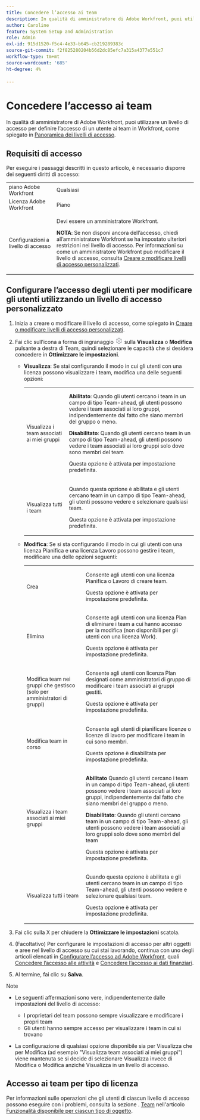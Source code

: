 ```yaml
---
title: Concedere l’accesso ai team
description: In qualità di amministratore di Adobe Workfront, puoi utilizzare un livello di accesso per definire l’accesso di un utente ai team in Workfront
author: Caroline
feature: System Setup and Administration
role: Admin
exl-id: 915d1520-f5c4-4e33-b645-cb219289383c
source-git-commit: f2f825280204b56d2dc85efc7a315a4377e551c7
workflow-type: tm+mt
source-wordcount: '685'
ht-degree: 4%

---
```


# Concedere l’accesso ai team

In qualità di amministratore di Adobe Workfront, puoi utilizzare un livello di accesso per definire l’accesso di un utente ai team in Workfront, come spiegato in [Panoramica dei livelli di accesso](../../../administration-and-setup/add-users/access-levels-and-object-permissions/access-levels-overview.md).

## Requisiti di accesso

Per eseguire i passaggi descritti in questo articolo, è necessario disporre dei seguenti diritti di accesso:

<table style="table-layout:auto"> 
 <col> 
 <col> 
 <tbody> 
  <tr> 
   <td role="rowheader">piano Adobe Workfront</td> 
   <td>Qualsiasi</td> 
  </tr> 
  <tr> 
   <td role="rowheader">Licenza Adobe Workfront</td> 
   <td>Piano</td> 
  </tr> 
  <tr> 
   <td role="rowheader">Configurazioni a livello di accesso</td> 
   <td> <p>Devi essere un amministratore Workfront.</p> <p><b>NOTA</b>: Se non disponi ancora dell’accesso, chiedi all’amministratore Workfront se ha impostato ulteriori restrizioni nel livello di accesso. Per informazioni su come un amministratore Workfront può modificare il livello di accesso, consulta <a href="../../../administration-and-setup/add-users/configure-and-grant-access/create-modify-access-levels.md" class="MCXref xref" data-mc-variable-override="">Creare o modificare livelli di accesso personalizzati</a>.</p> </td> 
  </tr> 
 </tbody> 
</table>

## Configurare l’accesso degli utenti per modificare gli utenti utilizzando un livello di accesso personalizzato

1. Inizia a creare o modificare il livello di accesso, come spiegato in [Creare o modificare livelli di accesso personalizzati](../../../administration-and-setup/add-users/configure-and-grant-access/create-modify-access-levels.md).
1. Fai clic sull’icona a forma di ingranaggio ![](assets/gear-icon-settings.png) sulla **Visualizza** o **Modifica** pulsante a destra di Team, quindi selezionare le capacità che si desidera concedere in **Ottimizzare le impostazioni**.

   * **Visualizza**: Se stai configurando il modo in cui gli utenti con una licenza possono visualizzare i team, modifica una delle seguenti opzioni:

      <table style="table-layout:auto">
       <col>
       <col>
       <tbody>
        <tr>
         <td role="rowheader">Visualizza i team associati ai miei gruppi</td>
         <td>
          <p><b>Abilitato</b>: Quando gli utenti cercano i team in un campo di tipo Team-ahead, gli utenti possono vedere i team associati ai loro gruppi, indipendentemente dal fatto che siano membri del gruppo o meno. </p>
          <p><b>Disabilitato</b>: Quando gli utenti cercano team in un campo di tipo Team-ahead, gli utenti possono vedere i team associati ai loro gruppi solo dove sono membri del team</p><p>Questa opzione è attivata per impostazione predefinita.</p>
          </td>
        </tr>
        <tr>
         <td role="rowheader">Visualizza tutti i team</td>
         <td><p>Quando questa opzione è abilitata e gli utenti cercano team in un campo di tipo Team-ahead, gli utenti possono vedere e selezionare qualsiasi team.</p><p>Questa opzione è attivata per impostazione predefinita. </p></td>
        </tr>
       </tbody>
      </table>

   * **Modifica**: Se si sta configurando il modo in cui gli utenti con una licenza Pianifica e una licenza Lavoro possono gestire i team, modificare una delle opzioni seguenti:

      <table style="table-layout:auto">
       <col>
       <col>
       <tbody>
        <tr>
         <td role="rowheader">Crea</td>
         <td><p>Consente agli utenti con una licenza Pianifica o Lavoro di creare team.</p><p>Questa opzione è attivata per impostazione predefinita.</p></td>
        </tr>
        <tr>
         <td role="rowheader">Elimina</td>
         <td><p> Consente agli utenti con una licenza Plan di eliminare i team a cui hanno accesso per la modifica (non disponibili per gli utenti con una licenza Work).</p><p>Questa opzione è attivata per impostazione predefinita.</p></td>
        </tr>
        <tr>
         <td role="rowheader">Modifica team nei gruppi che gestisco (solo per amministratori di gruppi)</td>
         <td><p>Consente agli utenti con licenza Plan designati come amministratori di gruppo di modificare i team associati ai gruppi gestiti.</p><p>Questa opzione è attivata per impostazione predefinita.</p></td>
        </tr>
        <tr>
         <td role="rowheader">Modifica team in corso</td>
         <td><p>Consente agli utenti di pianificare licenze o licenze di lavoro per modificare i team in cui sono membri.</p><p>Questa opzione è disabilitata per impostazione predefinita.</p></td>
        </tr>
        <tr>
         <td role="rowheader">Visualizza i team associati ai miei gruppi</td>
         <td>
         <p><b>Abilitato</b> Quando gli utenti cercano i team in un campo di tipo Team-ahead, gli utenti possono vedere i team associati ai loro gruppi, indipendentemente dal fatto che siano membri del gruppo o meno. </p>
         <p><b>Disabilitato</b>: Quando gli utenti cercano team in un campo di tipo Team-ahead, gli utenti possono vedere i team associati ai loro gruppi solo dove sono membri del team</p><p>Questa opzione è attivata per impostazione predefinita.</p>
         </td>
        </tr>
        <tr>
         <td role="rowheader">Visualizza tutti i team</td>
         <td><p>Quando questa opzione è abilitata e gli utenti cercano team in un campo di tipo Team-ahead, gli utenti possono vedere e selezionare qualsiasi team.</p><p>Questa opzione è attivata per impostazione predefinita. </p></td>
        </tr>
       </tbody>
      </table>

1. Fai clic sulla X per chiudere la **Ottimizzare le impostazioni** scatola.
1. (Facoltativo) Per configurare le impostazioni di accesso per altri oggetti e aree nel livello di accesso su cui stai lavorando, continua con uno degli articoli elencati in [Configurare l’accesso ad Adobe Workfront](../../../administration-and-setup/add-users/configure-and-grant-access/configure-access.md), quali [Concedere l’accesso alle attività](../../../administration-and-setup/add-users/configure-and-grant-access/grant-access-tasks.md) e [Concedere l’accesso ai dati finanziari](../../../administration-and-setup/add-users/configure-and-grant-access/grant-access-financial.md).
1. Al termine, fai clic su **Salva**.

>[!NOTE]
>
>* Le seguenti affermazioni sono vere, indipendentemente dalle impostazioni del livello di accesso:
   >
   >   * I proprietari del team possono sempre visualizzare e modificare i propri team
   >   * Gli utenti hanno sempre accesso per visualizzare i team in cui si trovano
>
* La configurazione di qualsiasi opzione disponibile sia per Visualizza che per Modifica (ad esempio &quot;Visualizza team associati ai miei gruppi&quot;) viene mantenuta se si decide di selezionare Visualizza invece di Modifica o Modifica anziché Visualizza in un livello di accesso.
>


## Accesso ai team per tipo di licenza

Per informazioni sulle operazioni che gli utenti di ciascun livello di accesso possono eseguire con i problemi, consulta la sezione . [Team](../../../administration-and-setup/add-users/access-levels-and-object-permissions/functionality-available-for-each-object-type.md#teams) nell&#39;articolo [Funzionalità disponibile per ciascun tipo di oggetto](../../../administration-and-setup/add-users/access-levels-and-object-permissions/functionality-available-for-each-object-type.md).
